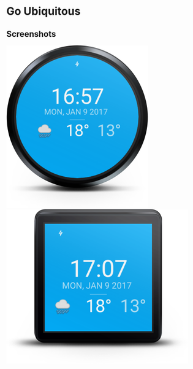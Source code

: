 # Go Ubiquitous

## Screenshots

<img src=https://github.com/sagar15795/Go-Ubiquitous/raw/master/screenshot/round.png/>
<br/>
<img src=https://github.com/sagar15795/Go-Ubiquitous/raw/master/screenshot/square.png/>
